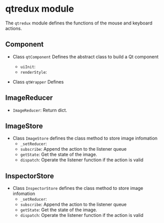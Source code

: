 # qtredux module
The `qtredux` module defines the functions of the mouse and keyboard actions.

## Component

* Class `qtComponent` Defines the abstract class to build a Qt component
    * `uiInit`:
    * `renderStyle`:

* Class `qtWrapper` Defines

## ImageReducer

* `ImageReducer`: Return dict.

## ImageStore

* Class `ImageStore` defines the class method to store image infomation
    * `_setReducer`: 
    * `subscribe`: Append the action to the listener queue
    * `getState`: Get the state of the image.
    * `dispatch`: Operate the listener function if the action is valid

## InspectorStore

* Class `InspectorStore` defines the class method to store image infomation
    * `_setReducer`: 
    * `subscribe`: Append the action to the listener queue
    * `getState`: Get the state of the image.
    * `dispatch`: Operate the listener function if the action is valid
